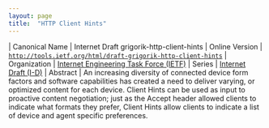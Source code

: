 ```yaml
---
layout: page
title:  "HTTP Client Hints"
---
```


| Canonical Name | Internet Draft grigorik-http-client-hints
| Online Version | [`http://tools.ietf.org/html/draft-grigorik-http-client-hints`](http://tools.ietf.org/html/draft-grigorik-http-client-hints)
| Organization | [Internet Engineering Task Force (IETF)](..)
| Series | [Internet Draft (I-D)](..)
| Abstract | An increasing diversity of connected device form factors and software capabilities has created a need to deliver varying, or optimized content for each device. Client Hints can be used as input to proactive content negotiation; just as the Accept header allowed clients to indicate what formats they prefer, Client Hints allow clients to indicate a list of device and agent specific preferences.